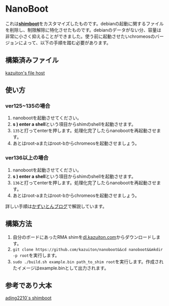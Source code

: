 # NanoBoot
これは[**shimboot**](https://github.com/ading2210/shimboot)をカスタマイズしたものです。debianの起動に関するファイルを削除し、制限解除に特化させたものです。debianのデータがない分、容量は非常に小さく抑えることができました。使う前に起動させたいchromeosのバージョンによって、以下の手順を踏む必要があります。
## 構築済みファイル
[kazuiton's file host](https://dl.kazuiton.com/chromeos/prebuild/nanoboot)
## 使い方
### ver125~135の場合
1. nanobootを起動させてください。
2. **s ) enter a shell**という項目からshimのshellを起動させます。
3. ```135```と打ってenterを押します。処理化完了したらnanobootを再起動させます。
4. あとはroot-aまたはroot-bからchromeosを起動させましょう。
### ver136以上の場合
1. nanobootを起動させてください。
2. **s ) enter a shell**という項目からshimのshellを起動させます。
3. ```136```と打ってenterを押します。処理化完了したらnanobootを再起動させます。
4. あとはroot-aまたはroot-bからchromeosを起動させましょう。

詳しい手順は[かずいとんブログ](https://blog.kazuiton.com/2025/08/17/%e7%99%bb%e9%8c%b2%e3%81%95%e3%82%8c%e3%81%a6%e3%81%84%e3%82%8bchromebook%e3%81%a7%e3%83%9d%e3%83%aa%e3%82%b7%e3%83%bc%e8%a7%a3%e9%99%a4%e3%81%99%e3%82%8b%e6%96%b9%e6%b3%95%ef%bc%88nanoboot%ef%bc%89/)で解説しています。
## 構築方法
1. 自分のボードにあったRMA shimを[dl.kazuiton.com](https://dl.kazuiton.com/chromeos/rawshim)からダウンロードします。
2. ```git clone https://github.com/kazuiton/nanoboot&&cd nanoboot&&mkdir -p root```を実行します。
3. ```sudo ./build.sh example.bin path_to_shim root```を実行します。作成されたイメージはexample.binとして出力されます。
## 参考であり大本
[ading2210`s shimboot](https://github.com/ading2210/shimboot)
